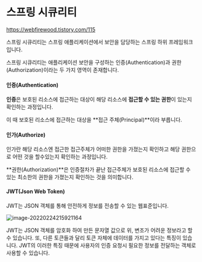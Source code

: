 # 스프링 시큐리티

https://webfirewood.tistory.com/115

스프링 시큐리티는 스프링 애플리케이션에서 보안을 담당하는 스프링 하위 프레임워크입니다. 

스프링 시큐리티는 애플리케이션 보안을 구성하는 인증(Authentication)과 권한(Authorization)이라는 두 가지 영역이 존재합니다. 



#### 인증(Authentication)

**인증**은 보호된 리소스에 접근하는 대상이 해당 리소스에 **접근할 수 있는 권한**이 있는지 확인하는 과정입니다. 

이 때 보호된 리소스에 접근하는 대상을 **접근 주체(Principal)**이라 부릅니다.



#### 인가(Authorize)

인가란 해당 리소스엔 접근한 접근주체가 어떠한 권한을 가졌는지 확인하고 해당 권한으로 어떤 것을 할수있는지 확인하는 과정입니다.

**권한(Authorization)**은 인증절차가 끝난 접근주체가 보호된 리소스에 접근할 수 있는 최소한의 권한을 가졌는지 확인하는 것을 의미합니다.





#### JWT(Json Web Token)

JWT는 JSON 객체를 통해 안전하게 정보를 전송할 수 있는 웹표준입니다. 

![image-20220224215921164](C:\Users\1213h\AppData\Roaming\Typora\typora-user-images\image-20220224215921164.png)

JWT는 JSON 객체를 암호화 하여 만든 문자열 값으로 위, 변조가 어려운 정보라고 할 수 있습니다. 또, 다른 토큰들과 달리 토큰 자체에 데이터를 가지고 있다는 특징이 있습니다. JWT의 이러한 특징 때문에 사용자의 인증 요청시 필요한 정보를 전달하는 객체로 사용할 수 있습니다.











